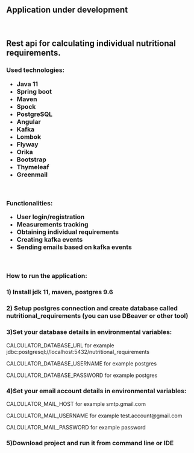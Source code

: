 <h2> Application under development </h2>
<br>
<h2>Rest api for calculating individual nutritional requirements.</h2>
<h3>
  Used technologies:
  <ul>
    <li>Java 11</li>
    <li>Spring boot</li>
    <li>Maven</li>
    <li>Spock</li>
    <li>PostgreSQL</li>
    <li>Angular</li>
    <li>Kafka</li>
    <li>Lombok</li>
    <li>Flyway</li>
    <li>Orika</li>
    <li>Bootstrap</li>
    <li>Thymeleaf</li>
    <li>Greenmail</li>
  </ul>
</h3>
<br>
<h3>
  Functionalities:
  <ul>
    <li>User login/registration</li>
    <li>Measurements tracking</li>
    <li>Obtaining individual requirements</li>
    <li>Creating kafka events</li>
    <li>Sending emails based on kafka events</li>
  </ul>
</h3>
<br>
<h3> How to run the application:<h3>
  <h3>1) Install jdk 11, maven, postgres 9.6</h3>
  <h3>2) Setup postgres connection and create database called nutritional_requirements (you can use DBeaver or other tool)</h3>
  <h3>3)Set your database details in environmental variables:</h3>
  <p>CALCULATOR_DATABASE_URL for example jdbc:postgresql://localhost:5432/nutritional_requirements</p>
  <p>CALCULATOR_DATABASE_USERNAME for example postgres</p>
  <p>CALCULATOR_DATABASE_PASSWORD for example postgres</p>
  <h3>4)Set your email account details in environmental variables:</h3>
  <p>CALCULATOR_MAIL_HOST for example smtp.gmail.com</p>
  <p>CALCULATOR_MAIL_USERNAME for example test.account@gmail.com</p>
  <p>CALCULATOR_MAIL_PASSWORD for example password</p>
  <h3>5)Download project and run it from command line or IDE</h3>
  
  
  
  
  
